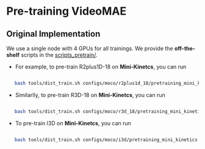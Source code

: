 # Pre-training VideoMAE 

## Original Implementation

We use a single node with 4 GPUs for all trainings.  We provide the **off-the-shelf** scripts in the [scripts_pretrain/](scripts_pretrain).

-  For example, to pre-train R2plus1D-18  on **Mini-Kinetcs**, you can run

  ```bash

     bash tools/dist_train.sh configs/moco/r2plus1d_18/pretraining_mini_kinetics.py  4 --data_dir /ssdstore/fmthoker/kinetics_ctp/ --work_dir ./output/moco/r2plus1d_18_mini_kinetics/pretraining 
  
  ```

-  Similarlly, to pre-train R3D-18  on **Mini-Kinetcs**, you can run

  ```bash

     bash tools/dist_train.sh configs/moco/r3d_18/pretraining_mini_kinetics.py  4 --data_dir /ssdstore/fmthoker/kinetics_ctp/ --work_dir ./output/moco/r3d_18_mini_kinetics/pretraining_100_epoch_config

  ```
-  To pre-train I3D  on **Mini-Kinetcs**, you can run

  ```bash

     bash tools/dist_train.sh configs/moco/i3d/pretraining_mini_kinetics.py  4 --data_dir /ssdstore/fmthoker/kinetics_ctp/ --work_dir ./output/moco/i3d_inetics_400/pretraining

  ```
